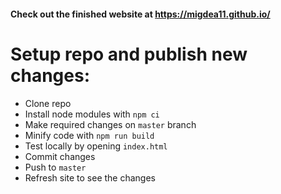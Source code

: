 #### Check out the finished website at https://migdea11.github.io/
# Setup repo and publish new changes:

- Clone repo
- Install node modules with `npm ci`
- Make required changes on `master` branch
- Minify code with `npm run build`
- Test locally by opening `index.html`
- Commit changes
- Push to `master`
- Refresh site to see the changes